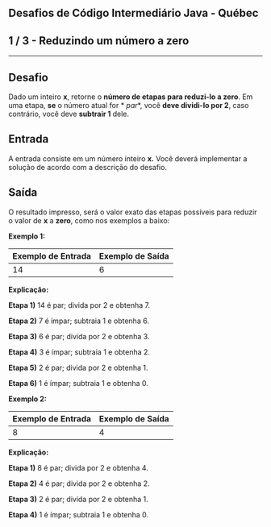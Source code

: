 Desafios de Código Intermediário Java - Québec
----------------------------------------------
1 / 3 - Reduzindo um número a zero
------------------------------------------------------------------------------

* * *

Desafio
-------

Dado um inteiro **x**, retorne o **número de etapas para reduzi-lo a zero**. Em uma etapa, **se** o número atual for *
*par**, você **deve dividi-lo por 2**, caso contrário, você deve **subtrair 1** dele.

Entrada
-------

A entrada consiste em um número inteiro **x.** Você deverá implementar a solução de acordo com a descrição do desafio.

Saída
-----

O resultado impresso, será o valor exato das etapas possíveis para reduzir o valor de **x** a **zero**, como nos
exemplos a baixo:

**Exemplo 1:**

| Exemplo de Entrada | Exemplo de Saída |
|:-------------------|:-----------------|
| 14                 | 6                |

**Explicação:**

**Etapa 1)** 14 é par; divida por 2 e obtenha 7.

**Etapa 2)** 7 é ímpar; subtraia 1 e obtenha 6.

**Etapa 3)** 6 é par; divida por 2 e obtenha 3.

**Etapa 4)** 3 é ímpar; subtraia 1 e obtenha 2.

**Etapa 5)** 2 é par; divida por 2 e obtenha 1.

**Etapa 6)** 1 é ímpar; subtraia 1 e obtenha 0.

**Exemplo 2:**

| Exemplo de Entrada | Exemplo de Saída |
|:-------------------|:-----------------|
| 8                  | 4                |

**Explicação:**

**Etapa 1)** 8 é par; divida por 2 e obtenha 4.

**Etapa 2)** 4 é par; divida por 2 e obtenha 2.

**Etapa 3)** 2 é par; divida por 2 e obtenha 1.

**Etapa 4)** 1 é ímpar; subtraia 1 e obtenha 0.
